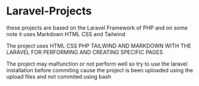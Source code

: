 # Laravel-Projects
these projects are based on the Laravel Framework of PHP and on some note it uses Markdown HTML CSS and Tailwind

The project uses HTML CSS PHP TAILWIND AND MARKDOWN WITH THE LARAVEL FOR PERFORMING AND CREATING
SPECIFIC PAGES


The project may malfunction or not perform well so try to use the laravel installation before commiting cause the project is been uploaded using the upload files and not commited using bash
